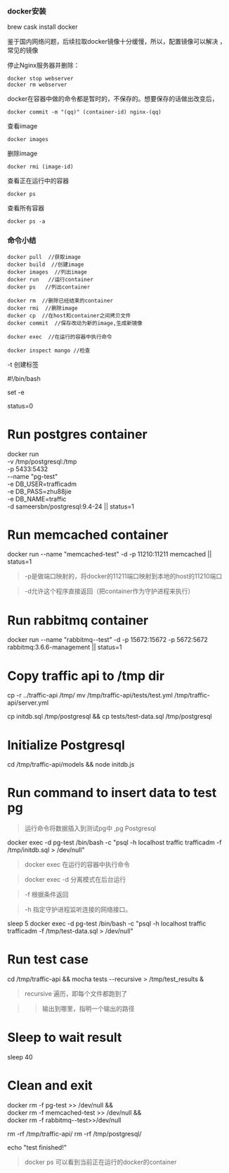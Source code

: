 ### docker安装

brew cask install docker

鉴于国内网络问题，后续拉取docker镜像十分缓慢，所以，配置镜像可以解决
，常见的镜像

[阿里云]:(https://cr.console.aliyun.com/#/imageList)

[DaoClould]:(https://www.daocloud.io/mirror#accelerator-doc)

停止Nginx服务器并删除：

```
docker stop webserver
docker rm webserver

```
docker在容器中做的命令都是暂时的，不保存的。想要保存的话做出改变后，

```
docker commit -m "(qq)" (container-id) nginx-(qq)
```
查看image
```
docker images
```
删除image
```
docker rmi (image-id)
```
查看正在运行中的容器

```
docker ps
```
查看所有容器
```
docker ps -a
```

### 命令小结

```
docker pull  //获取image
docker build  //创建image
docker images  //列出image
docker run   //运行container
docker ps   //列出container

docker rm  //删除已经结束的container
docker rmi  //删除image
docker cp  //在host和container之间拷贝文件
docker commit  //保存改动为新的image,生成新镜像

docker exec  //在运行的容器中执行命令

docker inspect mango //检查
```
-t 创建标签


#!/bin/bash

set -e

status=0

# Run postgres container
docker run \
-v /tmp/postgresql:/tmp \
-p 5433:5432 \
--name "pg-test" \
-e DB_USER=trafficadm \
-e DB_PASS=zhu88jie \
-e DB_NAME=traffic \
-d sameersbn/postgresql:9.4-24 || status=1
# Run memcached container
docker run --name "memcached-test" -d -p 11210:11211 memcached || status=1

> -p是做端口映射的，将docker的11211端口映射到本地的host的11210端口

> -d允许这个程序直接返回（把container作为守护进程来执行）

# Run rabbitmq container
docker run --name "rabbitmq--test" -d -p 15672:15672 -p 5672:5672 rabbitmq:3.6.6-management || status=1

# Copy traffic api to /tmp dir
cp -r ../traffic-api /tmp/
mv /tmp/traffic-api/tests/test.yml /tmp/traffic-api/server.yml

cp initdb.sql /tmp/postgresql && cp tests/test-data.sql /tmp/postgresql

# Initialize Postgresql
cd /tmp/traffic-api/models && node initdb.js

# Run command to insert data to test pg

> 运行命令将数据插入到测试pg中 ,pg Postgresql

docker exec -d pg-test /bin/bash -c "psql -h localhost traffic trafficadm -f /tmp/initdb.sql > /dev/null"

> docker exec  在运行的容器中执行命令

> docker exec -d 分离模式在后台运行

> -f  根据条件返回

> -h 指定守护进程监听连接的网络接口。

sleep 5
docker exec -d pg-test /bin/bash -c "psql -h localhost traffic trafficadm -f /tmp/test-data.sql > /dev/null"


# Run test case
cd /tmp/traffic-api && mocha tests --recursive > /tmp/test_results &


> recursive 遍历，即每个文件都跑到了

> >输出到哪里，指明一个输出的路径

# Sleep to wait result
sleep 40

# Clean and exit
docker rm -f pg-test >> /dev/null && \
docker rm -f memcached-test >> /dev/null && \
docker rm -f rabbitmq--test>>/dev/null

rm -rf /tmp/traffic-api/
rm -rf /tmp/postgresql/

echo "test finished!"


> docker ps 可以看到当前正在运行的docker的container
